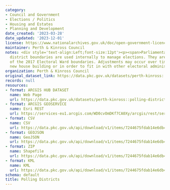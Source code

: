 ```yaml
---
category:
- Council and Government
- Elections / Politics
- Housing and Estates
- Planning and Development
date_created: '2023-03-28'
date_updated: '2023-12-01'
license: https://www.nationalarchives.gov.uk/doc/open-government-licence/version/3/
maintainer: Perth & Kinross Council
notes: <div style='text-align:Left;font-size:12pt'><p><span>Parliamentary polling
  district boundaries are used internally to manage elections. They are sub-divisions
  of the 2017 Electoral Ward boundaries. Adjustments may occur over time to reflect
  new house building or in order to fit in with other electoral administrative boundaries.</span></p></div>
organization: Perth & Kinross Council
original_dataset_link: https://data.pkc.gov.uk/datasets/perth-kinross::polling-districts-1
records: null
resources:
- format: ARCGIS HUB DATASET
  name: Web Page
  url: https://data.pkc.gov.uk/datasets/perth-kinross::polling-districts-1
- format: ARCGIS GEOSERVICE
  name: Esri REST
  url: https://services-eu1.arcgis.com/WD0cvOmDKf7CA0Xy/arcgis/rest/services/Polling_Districts/FeatureServer/4
- format: CSV
  name: CSV
  url: https://data.pkc.gov.uk/api/download/v1/items/7244675fdab14e6db45296ff40ecd5e5/csv?layers=4
- format: GEOJSON
  name: GeoJSON
  url: https://data.pkc.gov.uk/api/download/v1/items/7244675fdab14e6db45296ff40ecd5e5/geojson?layers=4
- format: ZIP
  name: Shapefile
  url: https://data.pkc.gov.uk/api/download/v1/items/7244675fdab14e6db45296ff40ecd5e5/shapefile?layers=4
- format: KML
  name: KML
  url: https://data.pkc.gov.uk/api/download/v1/items/7244675fdab14e6db45296ff40ecd5e5/kml?layers=4
schema: default
title: Polling Districts
---
```

